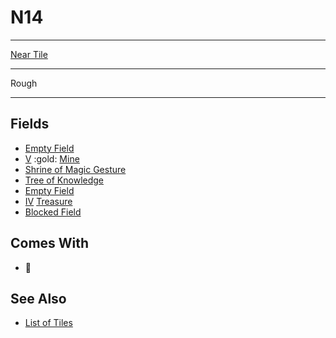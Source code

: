 # N14

___
[Near Tile](../keywords/near_tile.md)
___
Rough
___


## Fields

- [Empty Field](../keywords/empty_field.md)
- [Ⅴ](../difficulties.md) :gold: [Mine](../fields/mine.md)
- [Shrine of Magic Gesture](../fields/shrine_of_magic_gesture.md)
- [Tree of Knowledge](../fields/tree_of_knowledge.md)
- [Empty Field](../keywords/empty_field.md)
- [Ⅳ](../difficulties.md) [Treasure](../fields/treasure.md)
- [Blocked Field](../keywords/blocked_field.md)


## Comes With

- 🚧


## See Also

- [List of Tiles](index.md)

